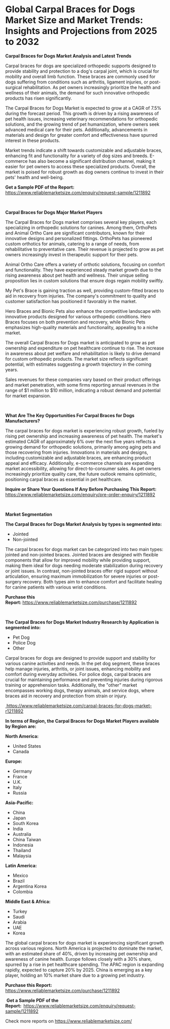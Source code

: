 <p><h1>Global Carpal Braces for Dogs Market Size and Market Trends: Insights and Projections from 2025 to 2032</h1></p><p><strong>Carpal Braces for Dogs Market Analysis and Latest Trends</strong></p>
<p><p>Carpal braces for dogs are specialized orthopedic supports designed to provide stability and protection to a dog's carpal joint, which is crucial for mobility and overall limb function. These braces are commonly used for dogs suffering from conditions such as arthritis, ligament injuries, or post-surgical rehabilitation. As pet owners increasingly prioritize the health and wellness of their animals, the demand for such innovative orthopedic products has risen significantly.</p><p>The Carpal Braces for Dogs Market is expected to grow at a CAGR of 7.5% during the forecast period. This growth is driven by a rising awareness of pet health issues, increasing veterinary recommendations for orthopedic solutions, and the growing trend of pet humanization, where owners seek advanced medical care for their pets. Additionally, advancements in materials and design for greater comfort and effectiveness have spurred interest in these products.</p><p>Market trends indicate a shift towards customizable and adjustable braces, enhancing fit and functionality for a variety of dog sizes and breeds. E-commerce has also become a significant distribution channel, making it easier for pet owners to access these specialized products. Overall, the market is poised for robust growth as dog owners continue to invest in their pets' health and well-being.</p></p>
<p><strong>Get a Sample PDF of the Report:&nbsp;</strong> <a href="https://www.reliablemarketsize.com/enquiry/request-sample/1211892?utm_campaign=3555&utm_medium=2&utm_source=Github&utm_content=ia&utm_term=24032025&utm_id=carpal-braces-for-dogs">https://www.reliablemarketsize.com/enquiry/request-sample/1211892</a></p>
<p>&nbsp;</p>
<p><strong>Carpal Braces for Dogs Major Market Players</strong></p>
<p><p>The Carpal Braces for Dogs market comprises several key players, each specializing in orthopedic solutions for canines. Among them, OrthoPets and Animal Ortho Care are significant contributors, known for their innovative designs and personalized fittings. OrthoPets has pioneered custom orthotics for animals, catering to a range of needs, from rehabilitative to preventative care. Their revenue is projected to grow as pet owners increasingly invest in therapeutic support for their pets.</p><p>Animal Ortho Care offers a variety of orthotic solutions, focusing on comfort and functionality. They have experienced steady market growth due to the rising awareness about pet health and wellness. Their unique selling proposition lies in custom solutions that ensure dogs regain mobility swiftly.</p><p>My Pet's Brace is gaining traction as well, providing custom-fitted braces to aid in recovery from injuries. The company's commitment to quality and customer satisfaction has positioned it favorably in the market.</p><p>Hero Braces and Bionic Pets also enhance the competitive landscape with innovative products designed for various orthopedic conditions. Hero Braces focuses on both prevention and recovery, while Bionic Pets emphasizes high-quality materials and functionality, appealing to a niche market.</p><p>The overall Carpal Braces for Dogs market is anticipated to grow as pet ownership and expenditure on pet healthcare continue to rise. The increase in awareness about pet welfare and rehabilitation is likely to drive demand for custom orthopedic products. The market size reflects significant potential, with estimates suggesting a growth trajectory in the coming years.</p><p>Sales revenues for these companies vary based on their product offerings and market penetration, with some firms reporting annual revenues in the range of $1 million to $10 million, indicating a robust demand and potential for market expansion.</p></p>
<p>&nbsp;</p>
<p><strong>What Are The Key Opportunities For Carpal Braces for Dogs Manufacturers?</strong></p>
<p><p>The carpal braces for dogs market is experiencing robust growth, fueled by rising pet ownership and increasing awareness of pet health. The market's estimated CAGR of approximately 6% over the next five years reflects a growing demand for orthopedic solutions, primarily among aging pets and those recovering from injuries. Innovations in materials and designs, including customizable and adjustable braces, are enhancing product appeal and efficacy. Additionally, e-commerce channels are expanding market accessibility, allowing for direct-to-consumer sales. As pet owners increasingly prioritize quality care, the future outlook remains optimistic, positioning carpal braces as essential in pet healthcare.</p></p>
<p><strong>Inquire or Share Your Questions If Any Before Purchasing This Report:</strong> <a href="https://www.reliablemarketsize.com/enquiry/pre-order-enquiry/1211892?utm_campaign=3555&utm_medium=2&utm_source=Github&utm_content=ia&utm_term=24032025&utm_id=carpal-braces-for-dogs">https://www.reliablemarketsize.com/enquiry/pre-order-enquiry/1211892</a></p>
<p>&nbsp;</p>
<p><strong>Market Segmentation</strong></p>
<p><strong>The Carpal Braces for Dogs Market Analysis by types is segmented into:</strong></p>
<p><ul><li>Jointed</li><li>Non-jointed</li></ul></p>
<p><p>The carpal braces for dogs market can be categorized into two main types: jointed and non-jointed braces. Jointed braces are designed with flexible components that allow for improved mobility while providing support, making them ideal for dogs needing moderate stabilization during recovery or joint issues. In contrast, non-jointed braces offer rigid support without articulation, ensuring maximum immobilization for severe injuries or post-surgery recovery. Both types aim to enhance comfort and facilitate healing for canine patients with various wrist conditions.</p></p>
<p><strong>Purchase this Report:&nbsp;</strong><a href="https://www.reliablemarketsize.com/purchase/1211892?utm_campaign=3555&utm_medium=2&utm_source=Github&utm_content=ia&utm_term=24032025&utm_id=carpal-braces-for-dogs">https://www.reliablemarketsize.com/purchase/1211892</a></p>
<p>&nbsp;</p>
<p><strong>The Carpal Braces for Dogs Market Industry Research by Application is segmented into:</strong></p>
<p><ul><li>Pet Dog</li><li>Police Dog</li><li>Other</li></ul></p>
<p><p>Carpal braces for dogs are designed to provide support and stability for various canine activities and needs. In the pet dog segment, these braces help manage injuries, arthritis, or joint issues, enhancing mobility and comfort during everyday activities. For police dogs, carpal braces are crucial for maintaining performance and preventing injuries during rigorous training or apprehension tasks. Additionally, the "other" market encompasses working dogs, therapy animals, and service dogs, where braces aid in recovery and protection from strain or injury.</p></p>
<p><a href="https://www.reliablemarketsize.com/carpal-braces-for-dogs-market-r1211892?utm_campaign=3555&utm_medium=2&utm_source=Github&utm_content=ia&utm_term=24032025&utm_id=carpal-braces-for-dogs">&nbsp;https://www.reliablemarketsize.com/carpal-braces-for-dogs-market-r1211892</a></p>
<p><strong>In terms of Region, the Carpal Braces for Dogs Market Players available by Region are:</strong></p>
<p>
    <p> <strong> North America: </strong>
        <ul>
            <li>United States</li>
            <li>Canada</li>
        </ul>
        </p> 
    <p> <strong> Europe: </strong>
        <ul>
            <li>Germany</li>
            <li>France</li>
            <li>U.K.</li>
            <li>Italy</li>
            <li>Russia</li>
        </ul>
        </p> 
    <p> <strong> Asia-Pacific: </strong>
        <ul>
            <li>China</li>
            <li>Japan</li>
            <li>South Korea</li>
            <li>India</li>
            <li>Australia</li>
            <li>China Taiwan</li>
            <li>Indonesia</li>
            <li>Thailand</li>
            <li>Malaysia</li>
        </ul>
        </p> 
    <p> <strong> Latin America: </strong>
        <ul>
            <li>Mexico</li>
            <li>Brazil</li>
            <li>Argentina Korea</li>
            <li>Colombia</li>
        </ul>
        </p> 
    <p> <strong> Middle East & Africa: </strong>
        <ul>
            <li>Turkey</li>
            <li>Saudi</li>
            <li>Arabia</li>
            <li>UAE</li>
            <li>Korea</li>
        </ul>
    </p>
    </p>
<p><p>The global carpal braces for dogs market is experiencing significant growth across various regions. North America is projected to dominate the market, with an estimated share of 40%, driven by increasing pet ownership and awareness of canine health. Europe follows closely with a 30% share, spurred by a rise in pet healthcare spending. The APAC region is expanding rapidly, expected to capture 20% by 2025. China is emerging as a key player, holding an 10% market share due to a growing pet industry.</p></p>
<p><strong>Purchase this Report: </strong><a href="https://www.reliablemarketsize.com/purchase/1211892?utm_campaign=3555&utm_medium=2&utm_source=Github&utm_content=ia&utm_term=24032025&utm_id=carpal-braces-for-dogs">https://www.reliablemarketsize.com/purchase/1211892</a></p>
<p>&nbsp;<strong>Get a Sample PDF of the Report:&nbsp;&nbsp;</strong><a href="https://www.reliablemarketsize.com/enquiry/request-sample/1211892?utm_campaign=3555&utm_medium=2&utm_source=Github&utm_content=ia&utm_term=24032025&utm_id=carpal-braces-for-dogs">https://www.reliablemarketsize.com/enquiry/request-sample/1211892</a></p>
<p><strong></strong></p>
<p>Check more reports on <a href="https://www.reliablemarketsize.com/?utm_campaign=3555&utm_medium=2&utm_source=Github&utm_content=ia&utm_term=24032025&utm_id=carpal-braces-for-dogs">https://www.reliablemarketsize.com/</a></p>
